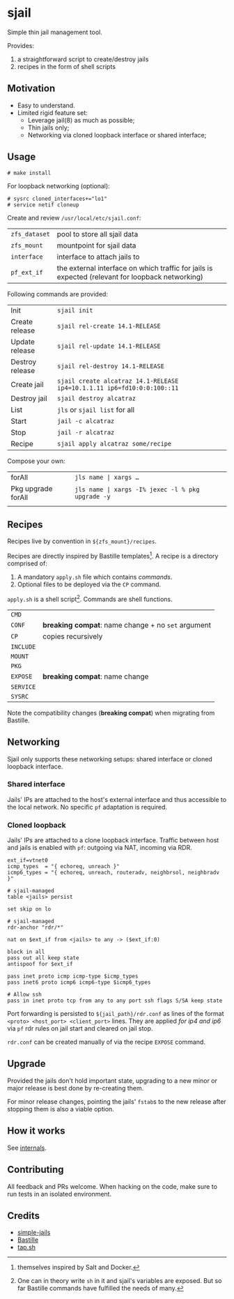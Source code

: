 # sjail

Simple thin jail management tool.

Provides:

1. a straightforward script to create/destroy jails
2. recipes in the form of shell scripts

## Motivation

- Easy to understand.
- Limited rigid feature set:
  - Leverage jail(8) as much as possible;
  - Thin jails only;
  - Networking via cloned loopback interface or shared interface;

## Usage

```
# make install
```

For loopback networking (optional):

```
# sysrc cloned_interfaces+="lo1"
# service netif cloneup
```

Create and review `/usr/local/etc/sjail.conf`:

|               |                                                                                                  |
|---------------|--------------------------------------------------------------------------------------------------|
| `zfs_dataset` | pool to store all sjail data                                                                     |
| `zfs_mount`   | mountpoint for sjail data                                                                        |
| `interface`   | interface to attach jails to                                                                     |
| `pf_ext_if`   | the external interface on which traffic for jails is expected (relevant for loopback networking) |


Following commands are provided:

|                 |                                                                         |
|-----------------|-------------------------------------------------------------------------|
| Init            | `sjail init`                                                            |
| Create release  | `sjail rel-create 14.1-RELEASE`                                         |
| Update release  | `sjail rel-update 14.1-RELEASE`                                         |
| Destroy release | `sjail rel-destroy 14.1-RELEASE`                                        |
| Create jail     | `sjail create alcatraz 14.1-RELEASE ip4=10.1.1.11 ip6=fd10:0:0:100::11` |
| Destroy jail    | `sjail destroy alcatraz`                                                |
| List            | `jls` or `sjail list` for all                                           |
| Start           | `jail -c alcatraz`                                                      |
| Stop            | `jail -r alcatraz`                                                      |
| Recipe          | `sjail apply alcatraz some/recipe`                                      |

Compose your own:

|                    |                                                   |
|--------------------|---------------------------------------------------|
| forAll             | `jls name \| xargs …`                             |
| Pkg upgrade forAll | `jls name \| xargs -I% jexec -l % pkg upgrade -y` |
|                    |                                                   |

## Recipes

Recipes live by convention in `${zfs_mount}/recipes`.

Recipes are directly inspired by Bastille templates[^1]. A recipe is a
directory comprised of:

1. A mandatory `apply.sh` file which contains *commands*.
2. Optional files to be deployed via the `CP` command.

`apply.sh` is a shell script[^2]. Commands are shell functions.

|           |                                                      |
|-----------|------------------------------------------------------|
| `CMD`     |                                                      |
| `CONF`    | **breaking compat**: name change + no `set` argument |
| `CP`      | copies recursively                                   |
| `INCLUDE` |                                                      |
| `MOUNT`   |                                                      |
| `PKG`     |                                                      |
| `EXPOSE`  | **breaking compat**: name change                     |
| `SERVICE` |                                                      |
| `SYSRC`   |                                                      |

Note the compatibility changes (**breaking compat**) when migrating from Bastille.

## Networking

Sjail only supports these networking setups: shared interface or cloned
loopback interface.

### Shared interface

Jails' IPs are attached to the host's external interface and thus accessible to
the local network. No specific `pf` adaptation is required.

### Cloned loopback

Jails' IPs are attached to a clone loopback interface. Traffic between host and
jails is enabled with `pf`: outgoing via NAT, incoming via RDR.

```
ext_if=vtnet0
icmp_types  = "{ echoreq, unreach }"
icmp6_types = "{ echoreq, unreach, routeradv, neighbrsol, neighbradv }"

# sjail-managed
table <jails> persist

set skip on lo

# sjail-managed
rdr-anchor "rdr/*"

nat on $ext_if from <jails> to any -> ($ext_if:0)

block in all
pass out all keep state
antispoof for $ext_if

pass inet proto icmp icmp-type $icmp_types
pass inet6 proto icmp6 icmp6-type $icmp6_types

# Allow ssh
pass in inet proto tcp from any to any port ssh flags S/SA keep state
```

Port forwarding is persisted to `${jail_path}/rdr.conf` as lines of the format
`<proto> <host_port> <client_port>` lines. They are applied *for ip4 and ip6*
via `pf` rdr rules on jail start and cleared on jail stop.

`rdr.conf` can be created manually of via the recipe `EXPOSE` command.

## Upgrade

Provided the jails don't hold important state, upgrading to a new minor or
major release is best done by re-creating them.

For minor release changes, pointing the jails' `fstab`s to the new release
after stopping them is also a viable option.

## How it works

See [internals](./doc/internals.md).

## Contributing

All feedback and PRs welcome. When hacking on the code, make sure to run tests
in an isolated environment.

## Credits

- [simple-jails](https://github.com/jpdasma/simple-jails)
- [Bastille](https://github.com/bastilleBSD/bastille)
- [tap.sh](https://github.com/dnmfarrell/tap.sh)

[^1]: themselves inspired by Salt and Docker.

[^2]: One can in theory write `sh` in it and sjail's variables are exposed. But
    so far Bastille commands have fulfilled the needs of many.
